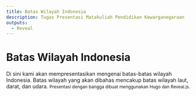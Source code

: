 ```yaml
---
title: Batas Wilayah Indonesia
description: Tugas Presentasi Matakuliah Pendidikan Kewarganegaraan
outputs:
  - Reveal
---
```


# Batas Wilayah Indonesia
Di sini kami akan mempresentasikan mengenai batas-batas wilayah Indonesia. Batas wilayah yang akan dibahas mencakup batas wilayah laut, darat, dan udara.
<small>Presentasi dengan bangga dibuat menggunakan Hugo dan Reveal.js.</small>